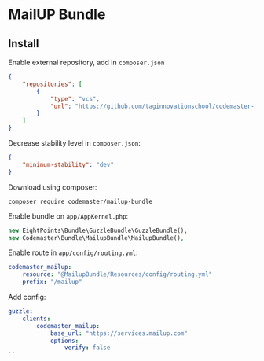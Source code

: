 # MailUP Bundle

## Install

Enable external repository, add in ```composer.json```

```json
{
    "repositories": [
        {
            "type": "vcs",
            "url": "https://github.com/taginnovationschool/codemaster-mailup-bundle"
        }
    ]
}
```

Decrease stability level in `composer.json`:

```json
{
    "minimum-stability": "dev"
}
```

Download using composer:

```
composer require codemaster/mailup-bundle
```

Enable bundle on `app/AppKernel.php`:

```php
new EightPoints\Bundle\GuzzleBundle\GuzzleBundle(),
new Codemaster\Bundle\MailupBundle\MailupBundle(),
```

Enable route in `app/config/routing.yml`:

```yml
codemaster_mailup:
    resource: "@MailupBundle/Resources/config/routing.yml"
    prefix: "/mailup"
```

Add config:

```yml
guzzle:
    clients:
        codemaster_mailup:
            base_url: "https://services.mailup.com"
            options:
                verify: false
``
